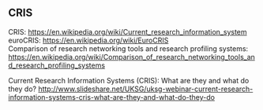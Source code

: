 ## CRIS

CRIS: https://en.wikipedia.org/wiki/Current_research_information_system     
euroCRIS: https://en.wikipedia.org/wiki/EuroCRIS    
Comparison of research networking tools and research profiling systems: https://en.wikipedia.org/wiki/Comparison_of_research_networking_tools_and_research_profiling_systems     
     
Current Research Information Systems (CRIS): What are they and what do they do? http://www.slideshare.net/UKSG/uksg-webinar-current-research-information-systems-cris-what-are-they-and-what-do-they-do
